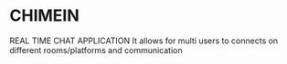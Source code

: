 # CHIMEIN 
REAL TIME CHAT APPLICATION
It allows for multi users to connects on different rooms/platforms and communication

